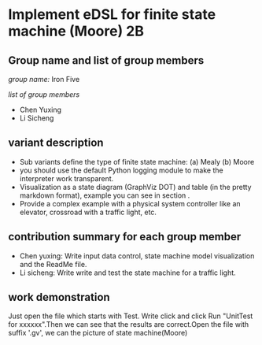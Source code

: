 # Implement eDSL for finite state machine (Moore) 2B

## Group name and list of group members
*group name:* Iron Five 

*list of group members* 

+ Chen Yuxing
+ Li Sicheng

## variant description
- Sub variants define the type of finite state machine:
(a) Mealy
(b) Moore
- you should use the default Python logging module to make the interpreter work transparent.
- Visualization as a state diagram (GraphViz DOT) and table (in the pretty markdown format), example you can see in section .
- Provide a complex example with a physical system controller like an elevator, crossroad
with a traffic light, etc.

## contribution summary for each group member
- Chen yuxing: Write input data control, state machine model visualization and the ReadMe file. 
- Li sicheng: Write write and test the state machine for a traffic light.

## work demonstration
Just open the file which starts with Test. Write click and click Run "UnitTest for xxxxxx".Then we can see that the results are correct.Open the file with suffix '.gv', we can the picture of state machine(Moore)